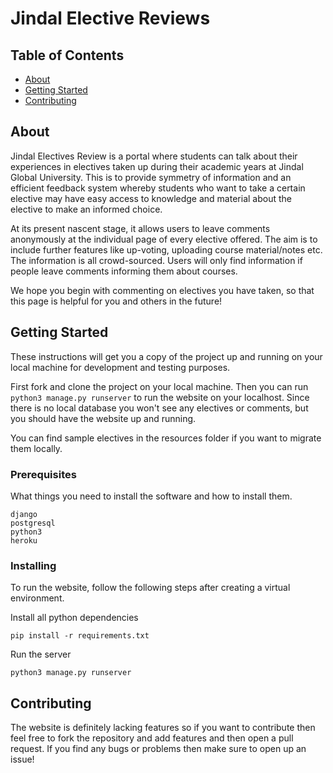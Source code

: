 # Jindal Elective Reviews

## Table of Contents

- [About](#about)
- [Getting Started](#getting_started)
- [Contributing](#usage)

## About <a name = "about"></a>

Jindal Electives Review is a portal where students can talk about their experiences in electives taken up during their academic years at Jindal Global University. This is to provide symmetry of information and an efficient feedback system whereby students who want to take a certain elective may have easy access to knowledge and material about the elective to make an informed choice.

At its present nascent stage, it allows users to leave comments anonymously at the individual page of every elective offered. The aim is to include further features like up-voting, uploading course material/notes etc. The information is all crowd-sourced. Users will only find information if people leave comments informing them about courses.

We hope you begin with commenting on electives you have taken, so that this page is helpful for you and others in the future!

## Getting Started <a name = "getting_started"></a>

These instructions will get you a copy of the project up and running on your local machine for development and testing purposes.

First fork and clone the project on your local machine. Then you can run ```python3 manage.py runserver``` to run the website on your localhost. Since there is no local database you won't see any electives or comments, but you should have the website up and running.

You can find sample electives in the resources folder if you want to migrate them locally. 

### Prerequisites

What things you need to install the software and how to install them.

```
django
postgresql
python3
heroku
```

### Installing

To run the website, follow the following steps after creating a virtual environment.

Install all python dependencies

```
pip install -r requirements.txt
```

Run the server

```
python3 manage.py runserver
```

## Contributing <a name = "usage"></a>
The website is definitely lacking features so if you want to contribute then feel free to fork the repository and add features and then open a pull request. If you find any bugs or problems then make sure to open up an issue!


